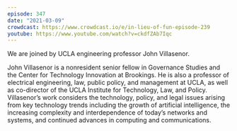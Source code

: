 ```yaml
---
episode: 347
date: "2021-03-09"
crowdcast: https://www.crowdcast.io/e/in-lieu-of-fun-episode-239
youtube: https://www.youtube.com/watch?v=ckdfZAb7Iqc
---
```

We are joined by UCLA engineering professor John Villasenor.

John Villasenor is a nonresident senior fellow in Governance Studies and the
Center for Technology Innovation at Brookings. He is also a professor of
electrical engineering, law, public policy, and management at UCLA, as well as
co-director of the UCLA Institute for Technology, Law, and Policy. Villasenor’s
work considers the technology, policy, and legal issues arising from key
technology trends including the growth of artificial intelligence, the
increasing complexity and interdependence of today’s networks and systems, and
continued advances in computing and communications.
